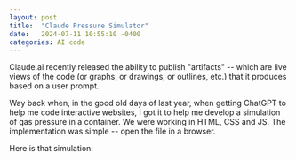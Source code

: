 ```yaml
---
layout: post
title:  "Claude Pressure Simulator"
date:   2024-07-11 10:55:10 -0400
categories: AI code
---
```

Claude.ai recently released the ability to publish "artifacts" -- which are live views of the code (or graphs, or drawings, or outlines, etc.) that it produces based on a user prompt.

Way back when, in the good old days of last year, when getting ChatGPT to help me code interactive websites, I got it to help me develop a simulation of gas pressure in a container. We were working in HTML, CSS and JS. The implementation was simple -- open the file in a browser.

Here is that simulation:
<html>
<head>
    <title>Gas Pressure Simulator</title>
    <script src="https://cdn.jsdelivr.net/npm/chart.js"></script>
    <style>
        #game-container {
            text-align: center;
            margin: auto;
            width: 520px;
            font-family:Arial, Helvetica, sans-serif;
        }

        #bps-display {
            padding-top: 10px;
        }

        #gameCanvas {
            border: 3px solid black;
        }
    </style>
</head>
<body>
    <div id="game-container">
        <h1>Gas Pressure Simulator</h1>
        <button id="start-button">Start</button>
        <button id="reset-button">Reset</button>
        <button id="pause-button">Pause</button>
        <div id="bps-display">Bounces per Second: <span id="bps-value">0</span></div>
        <div id="bounce-counter">Bounce Count: <span id="bounce-count">0</span></div>
        <h3>Temperature: <span id="temperature-value">25</span>°C</h3>
        <input type="range" id="temperature-slider" min="0" max="100" value="25">
        <canvas id="gameCanvas" width="500" height="500"></canvas>
        <h2>Bounce Count Over Time</h2>
        <canvas id="bounceChart" width="500" height="200"></canvas>
    </div>
    <script>
        const canvas = document.getElementById('gameCanvas');
        const ctx = canvas.getContext('2d');
        const bounceCountElement = document.getElementById('bounce-count');

        let particles = [];
        let isRunning = false;
        let bounceCount = 0;
        let timeElapsed = 0;
        let temperature = 25; // Default temperature set to 25°C
        let speedMultiplier = 2;
        let isPaused = false;
        let graphUpdateInterval;
        let prevBounceCount = 0;
let prevTime = 0;
        const timeData = [];
        const bounceData = [];

        // Initialize Chart.js
        const bounceChartCtx = document.getElementById('bounceChart').getContext('2d');
        const bounceChart = new Chart(bounceChartCtx, {
            type: 'line',
            data: {
                labels: timeData,
                datasets: [{
                    label: 'Bounce Count',
                    data: bounceData,
                    borderColor: 'rgba(75, 192, 192, 1)',
                    borderWidth: 1,
                    fill: false
                }]
            },
            options: {
                scales: {
                    x: {
                        type: 'linear',
                        position: 'bottom'
                    }
                }
            }
        });

        function initializeParticles() {
            particles = [];
            bounceCount = 0;
            bounceCountElement.textContent = bounceCount;
            for (let i = 0; i < 100; i++) {
                particles.push({
                x: Math.random() * 250,
                y: Math.random() * 500,
                dx: (Math.random() * 5 - 2) * speedMultiplier,
                dy: (Math.random() * 5 - 2) * speedMultiplier
                });
            }
        }

        function drawParticles() {
            ctx.clearRect(0, 0, canvas.width, canvas.height);
            ctx.fillStyle = 'blue';
            particles.forEach(p => {
                ctx.beginPath();
                ctx.arc(p.x, p.y, 5, 0, Math.PI * 2);
                ctx.fill();
            });
        }

        function updateParticles() {
            particles.forEach(p => {
                const newX = p.x + p.dx;
                const newY = p.y + p.dy;

            if (newX < 0 || newX > 500) {
            p.dx = -p.dx;
            bounceCount++;
            } else {
            p.x = newX;
            }

            if (newY < 0 || newY > 500) {
            p.dy = -p.dy;
            bounceCount++;
            } else {
            p.y = newY;
            }
        });
            bounceCountElement.textContent = bounceCount;
        }

        function updateParticleSpeed() {
    const maxSpeed = 10; // Maximum speed at 100°C
    const minSpeed = 0;  // Minimum speed at 0°C
    const tempFactor = (maxSpeed - minSpeed) * (temperature / 100) + minSpeed;
    particles.forEach(p => {
        p.dx = p.dx / speedMultiplier * tempFactor;
        p.dy = p.dy / speedMultiplier * tempFactor;
    });
    speedMultiplier = tempFactor;
}

     /*   function updateSpeedMultiplier() {
        speedMultiplier = temperature / 100;
        document.getElementById('temperature-value').textContent = temperature;
        }
    */
        
        function updateBouncesPerSecond() {
            const currentTime = Date.now();
            const deltaTime = (currentTime - prevTime) / 1000; // Time in seconds
            const deltaBounces = bounceCount - prevBounceCount;
            
            const bps = (deltaBounces / deltaTime).toFixed(2);
            document.getElementById('bps-value').textContent = bps;
            
            prevBounceCount = bounceCount;
            prevTime = currentTime;
        }

        function updateGraph() {
            timeElapsed += 0.5;
            timeData.push(timeElapsed);
            bounceData.push(bounceCount);
            bounceChart.update();
        }

        function gameLoop() {
            if (isRunning && !isPaused) {
            drawParticles();
            updateParticles();
            requestAnimationFrame(gameLoop);
            } else if (isRunning && isPaused) {
            requestAnimationFrame(gameLoop);
            }
        }

        document.getElementById('start-button').addEventListener('click', () => {
            if (!isRunning) {
                isRunning = true;
                gameLoop();
                graphUpdateInterval = setInterval(() => {
                if (!isPaused) {
                    updateGraph();
                    updateBouncesPerSecond();
                }
                }, 500);
            }
            prevTime = Date.now();
        });

        document.getElementById('reset-button').addEventListener('click', () => {
            isRunning = false;
            isPaused = false; // Reset pause state
            clearInterval(graphUpdateInterval); // Clear graph update interval
            initializeParticles();
            drawParticles();
            bounceChart.update();
        });
        
        document.getElementById('temperature-slider').addEventListener('input', (event) => {
    temperature = parseInt(event.target.value);
    document.getElementById('temperature-value').textContent = temperature;
    updateParticleSpeed();
    drawParticles();
});
        
        document.getElementById('pause-button').addEventListener('click', () => {
            isPaused = !isPaused;
            document.getElementById('pause-button').textContent = isPaused ? 'Resume' : 'Pause';
        });

        initializeParticles();
        drawParticles();
    </script>
</body>
</html>

Claude built me a replica, and I added a few features (and dispensed with the live graph, for the sake of proving the concept.) This took only two prompts. The first to get the basic simulation up and running, and the second to add the pressure gauge.

Here's the HTML version rewritten using Claude: [Claude rewrite of ChatGPT Pressure Simulation](https://claude.site/artifacts/281d0e5b-bdb2-4066-8fd5-fc628afa960f)

Here is the React version by Claude: [Claude React Pressure Simulation](https://claude.site/artifacts/557b9e66-524c-4558-be81-6da952727456)